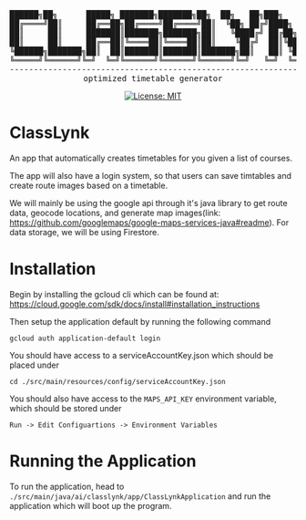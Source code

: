 ﻿<div align="center">
<pre>
██████╗██╗      █████╗ ███████╗███████╗██╗  ██╗   ██╗███╗   ██╗██╗  ██╗
██╔════╝██║     ██╔══██╗██╔════╝██╔════╝██║  ╚██╗ ██╔╝████╗  ██║██║ ██╔╝
██║     ██║     ███████║███████╗███████╗██║   ╚████╔╝ ██╔██╗ ██║█████╔╝
██║     ██║     ██╔══██║╚════██║╚════██║██║    ╚██╔╝  ██║╚██╗██║██╔═██╗
╚██████╗███████╗██║  ██║███████║███████║███████╗██║   ██║ ╚████║██║  ██╗
╚═════╝╚══════╝╚═╝  ╚═╝╚══════╝╚══════╝╚══════╝╚═╝   ╚═╝  ╚═══╝╚═╝  ╚═╝
--------------------------------------------------------------------------
optimized timetable generator
</pre>

[![License: MIT](https://img.shields.io/badge/License-MIT-yellow.svg)](https://opensource.org/licenses/MIT)

</div>

# ClassLynk

An app that automatically creates timetables for you given a list of courses.

The app will also have a login system, so that users can save timtables and create route images based on a timetable.

We will mainly be using the google api through it's java library to get route data, geocode locations, and generate map images(link: https://github.com/googlemaps/google-maps-services-java#readme). For data storage, we will be using Firestore.


# Installation
Begin by installing the gcloud cli which can be found at: https://cloud.google.com/sdk/docs/install#installation_instructions

Then setup the application default by running the following command
```shell
gcloud auth application-default login
```
You should have access to a serviceAccountKey.json which should be placed under
```shell
cd ./src/main/resources/config/serviceAccountKey.json
```
You should also have access to the ```MAPS_API_KEY``` environment variable, which should be stored under
```
Run -> Edit Configuartions -> Environment Variables
```
# Running the Application
To run the application, head to ```./src/main/java/ai/classlynk/app/ClassLynkApplication``` and run the application which will boot up the program.